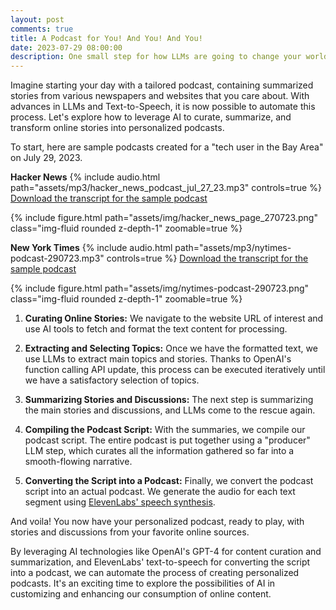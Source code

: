 ```yaml
---
layout: post
comments: true
title: A Podcast for You! And You! And You!
date: 2023-07-29 08:00:00
description: One small step for how LLMs are going to change your world
---
```

Imagine starting your day with a tailored podcast, containing summarized stories from various newspapers and websites that you care about. With advances in LLMs and Text-to-Speech, it is now possible to automate this process. Let's explore how to leverage AI to curate, summarize, and transform online stories into personalized podcasts.

To start, here are sample podcasts created for a "tech user in the Bay Area" on July 29, 2023.

**Hacker News**
{% include audio.html path="assets/mp3/hacker_news_podcast_jul_27_23.mp3" controls=true %}
[Download the transcript for the sample podcast](assets/txt/hacker_news_podcast_jul_27_23.txt)

{% include figure.html path="assets/img/hacker_news_page_270723.png" class="img-fluid rounded z-depth-1" zoomable=true %}

**New York Times**
{% include audio.html path="assets/mp3/nytimes-podcast-290723.mp3" controls=true %}
[Download the transcript for the sample podcast](assets/txt/nytimes-podcast-transcript-290723.txt)

{% include figure.html path="assets/img/nytimes-podcast-290723.png" class="img-fluid rounded z-depth-1" zoomable=true %}

1. **Curating Online Stories:** We navigate to the website URL of interest and use AI tools to fetch and format the text content for processing.

2. **Extracting and Selecting Topics:** Once we have the formatted text, we use LLMs to extract main topics and stories. Thanks to OpenAI's function calling API update, this process can be executed iteratively until we have a satisfactory selection of topics.

3. **Summarizing Stories and Discussions:** The next step is summarizing the main stories and discussions, and LLMs come to the rescue again.

4. **Compiling the Podcast Script:** With the summaries, we compile our podcast script. The entire podcast is put together using a "producer" LLM step, which curates all the information gathered so far into a smooth-flowing narrative.

5. **Converting the Script into a Podcast:** Finally, we convert the podcast script into an actual podcast. We generate the audio for each text segment using [ElevenLabs' speech synthesis](https://elevenlabs.io/speech-synthesis). 

And voila! You now have your personalized podcast, ready to play, with stories and discussions from your favorite online sources.

By leveraging AI technologies like OpenAI's GPT-4 for content curation and summarization, and ElevenLabs' text-to-speech for converting the script into a podcast, we can automate the process of creating personalized podcasts. It's an exciting time to explore the possibilities of AI in customizing and enhancing our consumption of online content.
